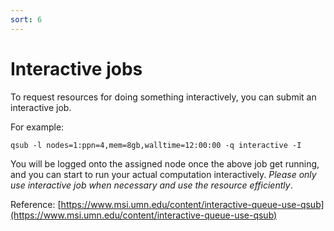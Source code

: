 ```yaml
---
sort: 6
---
```


# Interactive jobs

To request resources for doing something interactively, you can submit an interactive job.

For example:
```
qsub -l nodes=1:ppn=4,mem=8gb,walltime=12:00:00 -q interactive -I
```

You will be logged onto the assigned node once the above job get running, and you can start to run your actual computation interactively. *Please only use interactive job when necessary and use the resource efficiently*.

Reference: [https://www.msi.umn.edu/content/interactive-queue-use-qsub](https://www.msi.umn.edu/content/interactive-queue-use-qsub)

